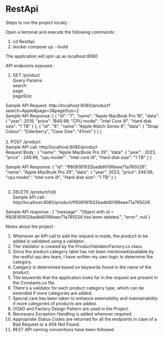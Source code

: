 # RestApi

Steps to run the project locally :

Open a terminal and execute the following commands :

1. cd RestApi
2. docker compose up --build

The application will spin up as localhost:8080


API endpoints exposed :

1. GET /product</br>
  Query Params: </br>
  search</br>
                 page</br>
                 pageSize</br>
                 
Sample API Request:  http://localhost:8080/product?search=Apple&page=3&pageSize=2</br> 
Sample API Response: 
      [
  {
    "id": "7",
    "name": "Apple MacBook Pro 16",
    "data": {
      "year": 2019,
      "price": 1849.99,
      "CPU model": "Intel Core i9",
      "Hard disk size": "1 TB"
    }
  },
  {
    "id": "8",
    "name": "Apple Watch Series 8",
    "data": {
      "Strap Colour": "Elderberry",
      "Case Size": "41mm"
    }
  }
]
</br>
</br>
2. POST /product</br>
  Sample API call: http//localhost:8080/product</br>
   Request Body : 
    {
   "name": "Apple MacBook Pro 29",
   "data": {
    "year" : 2023,
    "price" : 249.99,
      "cpu model" : "intel core i9",
      "Hard disk size": "1 TB"
   }
}</br>

Sample API Response:
{
  "id": "ff808181932badb60196eee71a785026",
  "name": "Apple MacBook Pro 29",
  "data": {
    "year": 2023,
    "price": 249.99,
    "cpu model": "intel core i9",
    "Hard disk size": "1 TB"
  }
}</br></br>

3. DELETE /product/{id}</br>
  Sample API call : http//localhost:8080/product/ff808181932badb60196eee71a785026</br>

  Sample API response : 
  {
  "message": "Object with id = ff808181932badb60196eee71a785026 has been deleted.",
  "error": null
  }

Notes about the project :

1. Whenever an API call to add the request is made, the product to be added is validated using a validator.
2. The Validator is created by the ProductValidatorFactory.cs class.
3. Since the product category label has not been mentioned/available by the restful-api.dev team, I have written my own logic to determine the category.
4. Category is determined based on keywords found in the name of the product.
5. The keywords that the application looks for in the request are present in the Constants.cs file.
6. There's a validator for each product category type, which can be extended if more categories are added.
7. Special care has been taken to enhance extensibility and maintainability if more categories of products are added.
8. OOAD and Factory Design Pattern are used in the Project.
9. Necessary Exception Handling is added wherever required.
10. Appropriate Status Codes are returned for all the endpoints in case of a Bad Request or a 404 Not Found.
11. REST API naming conventions have been followed
   
